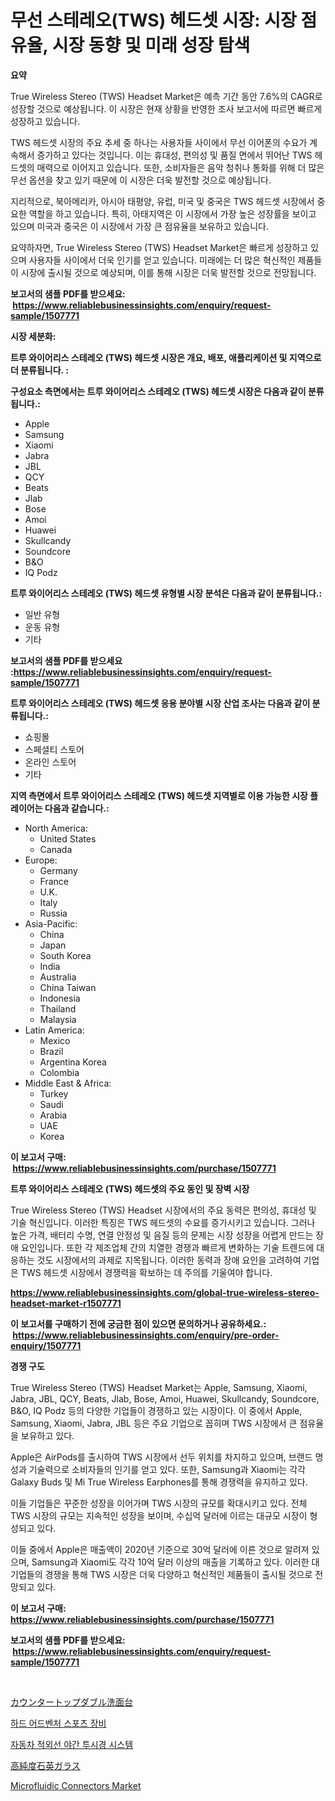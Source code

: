 <p><h1>무선 스테레오(TWS) 헤드셋 시장: 시장 점유율, 시장 동향 및 미래 성장 탐색</h1></p><p><strong>요약</strong></p>
<p><p>True Wireless Stereo (TWS) Headset Market은 예측 기간 동안 7.6%의 CAGR로 성장할 것으로 예상됩니다. 이 시장은 현재 상황을 반영한 조사 보고서에 따르면 빠르게 성장하고 있습니다.</p><p>TWS 헤드셋 시장의 주요 추세 중 하나는 사용자들 사이에서 무선 이어폰의 수요가 계속해서 증가하고 있다는 것입니다. 이는 휴대성, 편의성 및 품질 면에서 뛰어난 TWS 헤드셋의 매력으로 이어지고 있습니다. 또한, 소비자들은 음악 청취나 통화를 위해 더 많은 무선 옵션을 찾고 있기 때문에 이 시장은 더욱 발전할 것으로 예상됩니다.</p><p>지리적으로, 북아메리카, 아시아 태평양, 유럽, 미국 및 중국은 TWS 헤드셋 시장에서 중요한 역할을 하고 있습니다. 특히, 아태지역은 이 시장에서 가장 높은 성장률을 보이고 있으며 미국과 중국은 이 시장에서 가장 큰 점유율을 보유하고 있습니다.</p><p>요약하자면, True Wireless Stereo (TWS) Headset Market은 빠르게 성장하고 있으며 사용자들 사이에서 더욱 인기를 얻고 있습니다. 미래에는 더 많은 혁신적인 제품들이 시장에 출시될 것으로 예상되며, 이를 통해 시장은 더욱 발전할 것으로 전망됩니다.</p></p>
<p><strong>보고서의 샘플 PDF를 받으세요: &nbsp;<a href="https://www.reliablebusinessinsights.com/enquiry/request-sample/1507771">https://www.reliablebusinessinsights.com/enquiry/request-sample/1507771</a></strong></p>
<p><strong>시장 세분화:</strong></p>
<p><strong> 트루 와이어리스 스테레오 (TWS) 헤드셋 시장은 개요, 배포, 애플리케이션 및 지역으로 더 분류됩니다. :</strong></p>
<p><strong>구성요소 측면에서는 트루 와이어리스 스테레오 (TWS) 헤드셋 시장은 다음과 같이 분류됩니다.:</strong></p>
<p><ul><li>Apple</li><li>Samsung</li><li>Xiaomi</li><li>Jabra</li><li>JBL</li><li>QCY</li><li>Beats</li><li>Jlab</li><li>Bose</li><li>Amoi</li><li>Huawei</li><li>Skullcandy</li><li>Soundcore</li><li>B&O</li><li>IQ Podz</li></ul></p>
<p><strong> 트루 와이어리스 스테레오 (TWS) 헤드셋 유형별 시장 분석은 다음과 같이 분류됩니다.:</strong></p>
<p><ul><li>일반 유형</li><li>운동 유형</li><li>기타</li></ul></p>
<p><strong>보고서의 샘플 PDF를 받으세요 :<a href="https://www.reliablebusinessinsights.com/enquiry/request-sample/1507771">https://www.reliablebusinessinsights.com/enquiry/request-sample/1507771</a></strong></p>
<p><strong> 트루 와이어리스 스테레오 (TWS) 헤드셋 응용 분야별 시장 산업 조사는 다음과 같이 분류됩니다.:</strong></p>
<p><ul><li>쇼핑몰</li><li>스페셜티 스토어</li><li>온라인 스토어</li><li>기타</li></ul></p>
<p><strong>지역 측면에서 트루 와이어리스 스테레오 (TWS) 헤드셋 지역별로 이용 가능한 시장 플레이어는 다음과 같습니다.:</strong></p>
<p><ul>
    <li>
        North America:
        <ul>
            <li>United States</li>
            <li>Canada</li>
        </ul>
    </li>
    <li>
        Europe:
        <ul>
            <li>Germany</li>
            <li>France</li>
            <li>U.K.</li>
            <li>Italy</li>
            <li>Russia</li>
        </ul>
    </li>
    <li>
        Asia-Pacific:
        <ul>
            <li>China</li>
            <li>Japan</li>
            <li>South Korea</li>
            <li>India</li>
            <li>Australia</li>
            <li>China Taiwan</li>
            <li>Indonesia</li>
            <li>Thailand</li>
            <li>Malaysia</li>
        </ul>
    </li>
    <li>
        Latin America:
        <ul>
            <li>Mexico</li>
            <li>Brazil</li>
            <li>Argentina Korea</li>
            <li>Colombia</li>
        </ul>
    </li>
    <li>
        Middle East & Africa:
        <ul>
            <li>Turkey</li>
            <li>Saudi</li>
            <li>Arabia</li>
            <li>UAE</li>
            <li>Korea</li>
        </ul>
    </li>
    </ul></p>
<p><strong>이 보고서 구매: &nbsp;<a href="https://www.reliablebusinessinsights.com/purchase/1507771">https://www.reliablebusinessinsights.com/purchase/1507771</a></strong></p>
<p><strong>트루 와이어리스 스테레오 (TWS) 헤드셋의 주요 동인 및 장벽 시장</strong></p>
<p><p>True Wireless Stereo (TWS) Headset 시장에서의 주요 동력은 편의성, 휴대성 및 기술 혁신입니다. 이러한 특징은 TWS 헤드셋의 수요를 증가시키고 있습니다. 그러나 높은 가격, 배터리 수명, 연결 안정성 및 음질 등의 문제는 시장 성장을 어렵게 만드는 장애 요인입니다. 또한 각 제조업체 간의 치열한 경쟁과 빠르게 변화하는 기술 트렌드에 대응하는 것도 시장에서의 과제로 지목됩니다. 이러한 동력과 장애 요인을 고려하여 기업은 TWS 헤드셋 시장에서 경쟁력을 확보하는 데 주의를 기울여야 합니다.</p></p>
<p><strong><a href="https://www.reliablebusinessinsights.com/global-true-wireless-stereo-headset-market-r1507771">https://www.reliablebusinessinsights.com/global-true-wireless-stereo-headset-market-r1507771</a></strong></p>
<p><strong>이 보고서를 구매하기 전에 궁금한 점이 있으면 문의하거나 공유하세요.: &nbsp;<a href="https://www.reliablebusinessinsights.com/enquiry/pre-order-enquiry/1507771">https://www.reliablebusinessinsights.com/enquiry/pre-order-enquiry/1507771</a></strong></p>
<p><strong>경쟁 구도</strong></p>
<p><p>True Wireless Stereo (TWS) Headset Market는 Apple, Samsung, Xiaomi, Jabra, JBL, QCY, Beats, Jlab, Bose, Amoi, Huawei, Skullcandy, Soundcore, B&O, IQ Podz 등의 다양한 기업들이 경쟁하고 있는 시장이다. 이 중에서 Apple, Samsung, Xiaomi, Jabra, JBL 등은 주요 기업으로 꼽히며 TWS 시장에서 큰 점유율을 보유하고 있다.</p><p>Apple은 AirPods를 출시하여 TWS 시장에서 선두 위치를 차지하고 있으며, 브랜드 명성과 기술력으로 소비자들의 인기를 얻고 있다. 또한, Samsung과 Xiaomi는 각각 Galaxy Buds 및 Mi True Wireless Earphones를 통해 경쟁력을 유지하고 있다.</p><p>이들 기업들은 꾸준한 성장을 이어가며 TWS 시장의 규모를 확대시키고 있다. 전체 TWS 시장의 규모는 지속적인 성장을 보이며, 수십억 달러에 이르는 대규모 시장이 형성되고 있다.</p><p>이들 중에서 Apple은 매출액이 2020년 기준으로 30억 달러에 이른 것으로 알려져 있으며, Samsung과 Xiaomi도 각각 10억 달러 이상의 매출을 기록하고 있다. 이러한 대기업들의 경쟁을 통해 TWS 시장은 더욱 다양하고 혁신적인 제품들이 출시될 것으로 전망되고 있다.</p></p>
<p><strong>이 보고서 구매: &nbsp; <a href="https://www.reliablebusinessinsights.com/purchase/1507771">https://www.reliablebusinessinsights.com/purchase/1507771</a></strong></p>
<p><strong>보고서의 샘플 PDF를 받으세요: &nbsp;<a href="https://www.reliablebusinessinsights.com/enquiry/request-sample/1507771">https://www.reliablebusinessinsights.com/enquiry/request-sample/1507771</a></strong><strong></strong></p>
<p>&nbsp;</p>
<p><p><a href="https://github.com/leigh4852023/Market-Research-Report-List-1/blob/main/755779495091.md">カウンタートップダブル洗面台</a></p><p><a href="https://github.com/bossladyaries0/Market-Research-Report-List-1/blob/main/731461986738.md">하드 어드벤처 스포츠 장비</a></p><p><a href="https://github.com/DavidCarter19662022/Market-Research-Report-List-1/blob/main/375923286739.md">자동차 적외선 야간 투시경 시스템</a></p><p><a href="https://github.com/alyle7648/Market-Research-Report-List-1/blob/main/729487095090.md">高純度石英ガラス</a></p><p><a href="https://issuu.com/reportprime-2/docs/microfluidic-connectors-market-size-2030.pptx">Microfluidic Connectors Market</a></p></p>